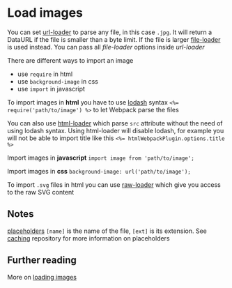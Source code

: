 # Load images

You can set [url-loader](https://github.com/webpack-contrib/url-loader) to parse any file, in this case `.jpg`. It will return a DataURL if the file is smaller than a byte limit. If the file is larger [file-loader](https://github.com/webpack-contrib/file-loader) is used instead. You can pass all *file-loader* options inside *url-loader*

There are different ways to import an image

- use `require` in html
- use `background-image` in css
- use `import` in javascript

To import images in **html** you have to use [lodash](https://lodash.com/docs/4.17.10#template) syntax `<%= require('path/to/image') %>` to let Webpack parse the files

You can also use [html-loader](https://github.com/webpack-contrib/html-loader) which parse `src` attribute without the need of using lodash syntax. Using html-loader will disable lodash, for example you will not be able to import title like this `<%= htmlWebpackPlugin.options.title %>`

Import images in **javascript** `import image from 'path/to/image';`

Import images in **css** `background-image: url('path/to/image');`

To import `.svg` files in html you can use [raw-loader](https://github.com/webpack-contrib/raw-loader) which give you access to the raw SVG content

## Notes

[placeholders](https://survivejs.com/webpack/optimizing/adding-hashes-to-filenames/index.html#placeholders) `[name]` is the name of the file, `[ext]` is its extension. See [caching](../caching) repository for more information on placeholders

## Further reading

More on [loading images](https://survivejs.com/webpack/loading/images/)